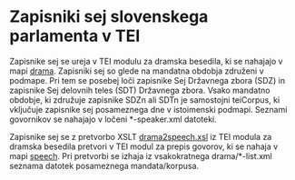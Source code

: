 # Zapisniki sej slovenskega parlamenta v TEI

Zapisnike sej se ureja v TEI modulu za dramska besedila, ki se nahajajo v mapi 
[drama](drama). Zapisniki sej so glede na mandatna obdobja združeni v podmape. Pri tem se posebej
loči zapisnike Sej Državnega zbora (SDZ) in zapisnike Sej delovnih teles (SDT) Državnega zbora.
Vsako mandatno obdobje, ki združuje zapisnike SDZn ali SDTn je samostojni teiCorpus, ki vključuje
zapisnike sej posameznega dne v istoimenski podmapi. Seznami govornikov se nahajajo v
ločeni *-speaker.xml datoteki.

Zapisnike sej se z pretvorbo XSLT 
[drama2speech.xsl](drama2speech.xsl) iz TEI modula za dramska besedila pretvori v
TEI modul za prepis govorov, ki se nahaja v mapi 
[speech](speech). Pri pretvorbi se izhaja iz vsakokratnega drama/*-list.xml seznama datotek
posameznega mandata/korpusa.


